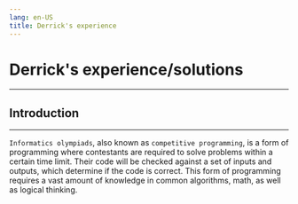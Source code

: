 ```yaml
---
lang: en-US
title: Derrick's experience
---
```

# Derrick's experience/solutions
---
## Introduction
---
`Informatics olympiads`, also known as `competitive programming`, is a form of programming where contestants are required to solve problems within a certain time limit. Their code will be checked against a set of inputs and outputs, which determine if the code is correct. This form of programming requires a vast amount of knowledge in common algorithms, math, as well as logical thinking.
